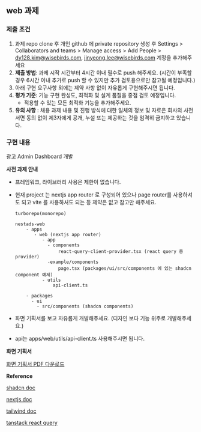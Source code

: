 ## web 과제

### 제출 조건

1. 과제 repo clone 후 개인 github 에 private repository 생성 후 Settings > Collaborators and teams > Manage access > Add People > dy128.kim@wisebirds.com, jinyeong.lee@wisebirds.com 계정을 추가해주세요
2. **제출 방법**: 과제 시작 시간부터 4시간 이내 필수로 push 해주세요.
   (시간이 부족할 경우 6시간 이내 추가로 push 할 수 있지만 추가 검토용으로만 참고될 예정입니다.)
3. 아래 구현 요구사항 외에는 제약 사항 없이 자유롭게 구현해주시면 됩니다.
4. **평가 기준**: 기능 구현 완성도, 최적화 및 설계 품질을 중점 검토 예정입니다.
   - 적용할 수 있는 모든 최적화 기능을 추가해주세요.
5. **유의 사항** :
   채용 과제 내용 및 진행 방식에 대한 일체의 정보 및 자료은 회사의 사전 서면 동의 없이 제3자에게 공개, 누설 또는 제공하는 것을 엄격히 금지하고 있습니다.

### 구현 내용

광고 Admin Dashboard 개발

**사전 과제 안내**

- 프레임워크, 라이브러리 사용은 제한이 없습니다.
- 현재 project 는 nextjs app router 로 구성되어 있으나 page router를 사용하셔도 되고 vite 를 사용하셔도 되는 등 제약은 없고 참고만 해주세요.

  ```
  turborepo(monorepo)

  nestads-web
      - apps
         - web (nextjs app router)
            - app
              - components
                  react-query-client-provider.tsx (react query 용 provider)
              -example/components
                  page.tsx (packages/ui/src/components 에 있는 shadcn component 예제)
            - utils
                api-client.ts

      - packages
        - ui
          - src/components (shadcn components)
  ```

- 화면 기획서를 보고 자유롭게 개발해주세요. (디자인 보다 기능 위주로 개발해주세요.)
- api는 apps/web/utils/api-client.ts 사용해주시면 됩니다.

**화면 기획서**

[화면 기획서 PDF 다운로드](https://file.notion.so/f/f/6982f344-4306-42b2-bb5f-3425240dffc1/4241eccd-cc80-41b3-a852-1676c5e6d211/%EC%99%80%EC%9D%B4%EC%A6%88%EB%B2%84%EC%A6%88_%ED%94%84%EB%A1%A0%ED%8A%B8%EC%97%94%EB%93%9C_%EC%B1%84%EC%9A%A9_%EC%82%AC%EC%A0%84%EA%B3%BC%EC%A0%9C.pdf?table=block&id=fb9d888b-2433-4f8f-aa2c-1869a3a40200&spaceId=6982f344-4306-42b2-bb5f-3425240dffc1&expirationTimestamp=1758232800000&signature=fI61uWwD0bmIN9BgTrr1QyY9si0IAQku_MGpvr6gbV0&downloadName=%EC%99%80%EC%9D%B4%EC%A6%88%EB%B2%84%EC%A6%88+%ED%94%84%EB%A1%A0%ED%8A%B8%EC%97%94%EB%93%9C+%EC%B1%84%EC%9A%A9+%EC%82%AC%EC%A0%84%EA%B3%BC%EC%A0%9C.pdf)

**Reference**

[shadcn doc](https://ui.shadcn.com/docs/components)

[nextjs doc](https://nextjs.org/docs)

[tailwind doc](https://tailwindcss.com/docs/padding)

[tanstack react query](https://tanstack.com/query/latest/docs/framework/react/overview)
